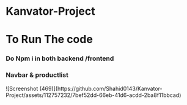 # Kanvator-Project

<h1>To Run The code  </h1>
<h3>Do Npm i in both backend /frontend </h3>

<h3>Navbar & productlist</h3>
![Screenshot (469)](https://github.com/Shahid0143/Kanvator-Project/assets/112757232/7bef52dd-66eb-41d6-acdd-2ba8f11bbcad)
